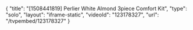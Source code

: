 {
    "title": "[1508441819] Perlier White Almond 3piece Comfort Kit",
    "type": "solo",
    "layout": "iframe-static",
    "videoId": "123178327",
    "url": "\/tvpembed\/123178327"
}